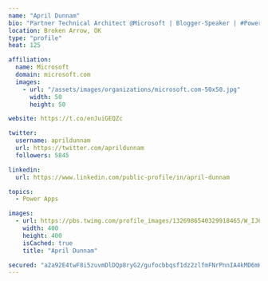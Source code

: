 ```yaml
---
name: "April Dunnam"
bio: "Partner Technical Architect @Microsoft | Blogger-Speaker | #PowerApps, #PowerAutomate, #Office365, #SharePoint | #WIT | #Karaoke Queen"
location: Broken Arrow, OK
type: "profile"
heat: 125

affiliation:
  name: Microsoft
  domain: microsoft.com
  images:
    - url: "/assets/images/organizations/microsoft.com-50x50.jpg"
      width: 50
      height: 50

website: https://t.co/enJuiGEQZc

twitter:
  username: aprildunnam
  url: https://twitter.com/aprildunnam
  followers: 5845

linkedin:
  url: https://www.linkedin.com/public-profile/in/april-dunnam

topics:
  - Power Apps

images:
  - url: https://pbs.twimg.com/profile_images/1326986540329918465/W_IJ6Ih2_400x400.jpg
    width: 400
    height: 400
    isCached: true
    title: "April Dunnam"

secured: "a2a92E4twF8i5zuvmDlDQp8ryG2/gufocbbqsf1dz2zlfmFNrPnnIA4kMD6mHO5aKpxIWLe7U7z9NmDdR3iIMsB5K4m2P7SHFO/5W+3dBS/GDkHyMGLqEWIO+Gjo3wTRok/mMCpeEX6haXPvUrUfgcfaOUWpeOSoaTYNXGYqkiZn0ot1qnsI2maY0THcsJnlCrpFSCsaPXJ0Yt5xQOVoFCpIFv9udWLvtbTZzwMw3lzcXquZF2822/5mgcIfUxAFYC7R3vpqMMD4V2pBFnrcp03sv0CZntaP8ZJLmvp8xhg9/nax5JyuEHWXP6ik/+WcbTtUC6ipgRHdds9EWzm+2NNtUIrgqDIPwdY5xohZtVDuoIPvOnIN4fZrZG0821NVwlPdiI0Igysks/dUi1pyGX9nBwtWfK3KTRvgkZ3+G20=;UJn3BuJNbDtn8+C8rnymxw=="
---
```


